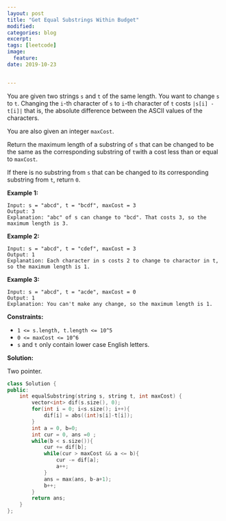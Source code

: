 ```yaml
---
layout: post
title: "Get Equal Substrings Within Budget"
modified:
categories: blog
excerpt:
tags: [leetcode]
image:
  feature:
date: 2019-10-23


---
```


You are given two strings `s` and `t` of the same length. You want to change `s` to `t`. Changing the `i`-th character of `s` to `i`-th character of `t` costs `|s[i] - t[i]|` that is, the absolute difference between the ASCII values of the characters.

You are also given an integer `maxCost`.

Return the maximum length of a substring of `s` that can be changed to be the same as the corresponding substring of `t`with a cost less than or equal to `maxCost`.

If there is no substring from `s` that can be changed to its corresponding substring from `t`, return `0`.

 

**Example 1:**

```
Input: s = "abcd", t = "bcdf", maxCost = 3
Output: 3
Explanation: "abc" of s can change to "bcd". That costs 3, so the maximum length is 3.
```

**Example 2:**

```
Input: s = "abcd", t = "cdef", maxCost = 3
Output: 1
Explanation: Each character in s costs 2 to change to charactor in t, so the maximum length is 1.
```

**Example 3:**

```
Input: s = "abcd", t = "acde", maxCost = 0
Output: 1
Explanation: You can't make any change, so the maximum length is 1.
```

 

**Constraints:**

- `1 <= s.length, t.length <= 10^5`
- `0 <= maxCost <= 10^6`
- `s` and `t` only contain lower case English letters.



**Solution:**

Two pointer.

```c++
class Solution {
public:
    int equalSubstring(string s, string t, int maxCost) {
        vector<int> dif(s.size(), 0);
        for(int i = 0; i<s.size(); i++){
            dif[i] = abs((int)s[i]-t[i]);
        }
        int a = 0, b=0;
        int cur = 0, ans =0 ;
        while(b < s.size()){
            cur += dif[b];
            while(cur > maxCost && a <= b){
                cur -= dif[a];
                a++;
            }
            ans = max(ans, b-a+1);
            b++;
        }
        return ans;
    }
};
```

